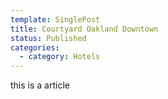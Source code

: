 ```yaml
---
template: SinglePost
title: Courtyard Oakland Downtown
status: Published
categories:
  - category: Hotels
---
```

this is a article
